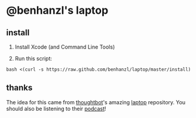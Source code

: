 # @benhanzl's laptop

## install

1) Install Xcode (and Command Line Tools)

2) Run this script:

```
bash <(curl -s https://raw.github.com/benhanzl/laptop/master/install)
```

## thanks

The idea for this came from [thoughtbot](http://robots.thoughtbot.com/)'s
amazing [laptop](https://github.com/thoughtbot/laptop) repository. You should
also be listening to their [podcast](https://learn.thoughtbot.com/giantrobots)!
